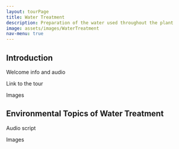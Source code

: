 ```yaml
---
layout: tourPage
title: Water Treatment
description: Preparation of the water used throughout the plant
image: assets/images/WaterTreatment
nav-menu: true
---
```

## Introduction

Welcome info and audio

Link to the tour

Images

## Environmental Topics of Water Treatment

Audio script

Images
